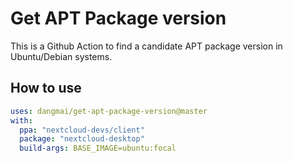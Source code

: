 # Get APT Package version

This is a Github Action to find a candidate APT package version in Ubuntu/Debian systems.

## How to use

```yaml
uses: dangmai/get-apt-package-version@master
with:
  ppa: "nextcloud-devs/client"
  package: "nextcloud-desktop"
  build-args: BASE_IMAGE=ubuntu:focal
```
